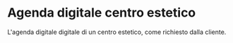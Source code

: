 # Agenda digitale centro estetico

L'agenda digitale digitale di un centro estetico, come richiesto dalla cliente.